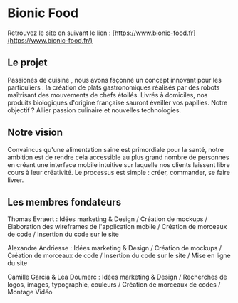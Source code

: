 # Bionic Food

Retrouvez le site en suivant le lien : [https://www.bionic-food.fr](https://www.bionic-food.fr/)



## Le projet

Passionés de cuisine , nous avons façonné un concept innovant pour les particuliers : la création de plats gastronomiques réalisés par des robots maîtrisant des mouvements de chefs étoilés. Livrés à domiciles, nos produits biologiques d'origine française sauront éveiller vos papilles.
Notre objectif ? Allier passion culinaire et nouvelles technologies. 



## Notre vision

Convaincus qu'une alimentation saine est primordiale pour la santé, notre ambition est de rendre cela accessible au plus grand nombre de personnes en créant une interface mobile intuitive sur laquelle nos clients laissent libre cours à leur créativité. Le processus est simple : créer, commander, se faire livrer.



## Les membres fondateurs

Thomas Evraert : Idées marketing & Design / Création de mockups / Elaboration des wireframes de l'application mobile / Création de morceaux de code / Insertion du code sur le site

Alexandre Andriesse : Idées marketing & Design / Création de mockups  / Création de morceaux de code / Insertion du code sur le site / Mise en ligne du site

Camille Garcia & Lea Doumerc : Idées marketing & Design / Recherches de logos, images, typographie, couleurs / Création de morceaux de codes / Montage Vidéo 

